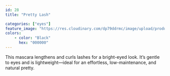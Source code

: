 ```yaml
---
id: 28
title: "Pretty Lash"

categories: ["eyes"]
feature_image: "https://res.cloudinary.com/dp79ddrmc/image/upload/products/prettyLash.jpg"
colors:
    - color: "Black"
      hex: "000000"
---
```

This mascara lengthens and curls lashes for a bright-eyed look. It’s gentle to eyes and is lightweight—ideal for an effortless, low-maintenance, and natural pretty.